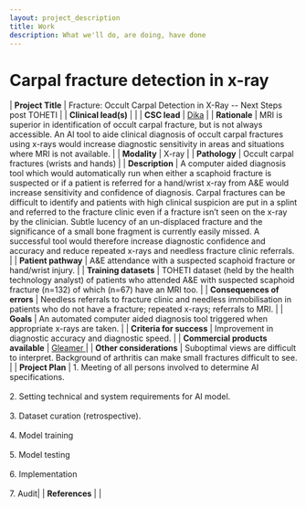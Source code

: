 ```yaml
---
layout: project_description
title: Work
description: What we'll do, are doing, have done
---
```


# **Carpal fracture detection in x-ray**

| <b>Project Title</b> | Fracture: Occult Carpal Detection in X-Ray -- Next Steps post TOHETI |
| <b>Clinical lead(s)</b> |  |
| <b>CSC lead</b> | [Dika](/team.html) |
| <b>Rationale</b> | MRI is superior in identification of occult carpal fracture, but is not always accessible. An AI tool to aide clinical diagnosis of occult carpal fractures using x-rays would increase diagnostic sensitivity in areas and situations where MRI is not available.  |
| <b>Modality</b> | X-ray |
| <b>Pathology</b> | Occult carpal fractures (wrists and hands) |
| <b>Description</b> | A computer aided diagnosis tool which would automatically run when either a scaphoid fracture is suspected or if a patient is referred for a hand/wrist x-ray from A&E would increase sensitivity and confidence of diagnosis. Carpal fractures can be difficult to identify and patients with high clinical suspicion are put in a splint and referred to the fracture clinic even if a fracture isn’t seen on the x-ray by the clinician. Subtle lucency of an un-displaced fracture and the significance of a small bone fragment is currently easily missed. A successful tool would therefore increase diagnostic confidence and accuracy and reduce repeated x-rays and needless fracture clinic referrals. |
| <b>Patient pathway</b> | A&E attendance with a suspected scaphoid fracture or hand/wrist injury. |
| <b>Training datasets</b> | TOHETI dataset (held by the health technology analyst) of patients who attended A&E with suspected scaphoid fracture (n=132) of which (n=67) have an MRI too. |
| <b>Consequences of errors</b> | Needless referrals to fracture clinic and needless immobilisation in patients who do not have a fracture; repeated x-rays; referrals to MRI. |
| <b>Goals</b> | An automated computer aided diagnosis tool triggered when appropriate x-rays are taken. |
| <b>Criteria for success</b> | Improvement in diagnostic accuracy and diagnostic speed. |
| <b>Commercial products available</b> | <a href="http://www.gleamer.ai/"> Gleamer </a> |
| <b>Other considerations</b> | Suboptimal views are difficult to interpret. Background of arthritis can make small fractures difficult to see. |
| <b>Project Plan</b> | 1.	Meeting of all persons involved to determine AI specifications. <br><br> 2.	Setting technical and system requirements for AI model. <br> <br> 3. Dataset curation (retrospective). <br><br> 4.	Model training<br><br>5.	Model testing <br><br>6.	Implementation <br><br>7. Audit|
| <b>References</b> |  |
